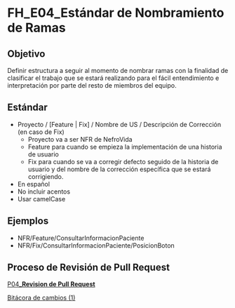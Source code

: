 # FH_E04_Estándar de Nombramiento de Ramas

## Objetivo

Definir estructura a seguir al momento de nombrar ramas con la finalidad de clasificar el trabajo que se estará realizando para el fácil entendimiento e interpretación por parte del resto de miembros del equipo.

## Estándar

- Proyecto / [Feature | Fix] / Nombre de US / Descripción de Corrección (en caso de Fix)
    - Proyecto va a ser NFR de NefroVida
    - Feature para cuando se empieza la implementación de una historia de usuario
    - Fix para cuando se va a corregir defecto seguido de la historia de usuario y del nombre de la corrección específica que se estará corrigiendo.
- En español
- No incluir acentos
- Usar camelCase

## Ejemplos

- NFR/Feature/ConsultarInformacionPaciente
- NFR/Fix/ConsultarInformacionPaciente/PosicionBoton

## Proceso de Revisión de Pull Request

[P04_**Revision de Pull Request**](../Procesos%20bc1b4b9263a749d49f2c809adfd71359/P04_Revision%20de%20Pull%20Request%209d3b4ef1e74a4028b85cb2cf1c30b926.md) 

[Bitácora de cambios (1)](FH_E04_Esta%CC%81ndar%20de%20Nombramiento%20de%20Ramas%201007de6e0ff14f2888dc0c83b84fda88/Bita%CC%81cora%20de%20cambios%20(1)%2001090c2871044bd9bda22f27c6ee762c.csv)